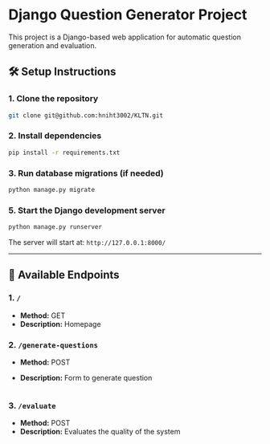 # Django Question Generator Project

This project is a Django-based web application for automatic question generation and evaluation.

## 🛠️ Setup Instructions

### 1. Clone the repository

```bash
git clone git@github.com:hniht3002/KLTN.git
```

### 2. Install dependencies

```bash
pip install -r requirements.txt
```

### 3. Run database migrations (if needed)

```bash
python manage.py migrate
```

### 5. Start the Django development server

```bash
python manage.py runserver
```

The server will start at: `http://127.0.0.1:8000/`

---

## 📌 Available Endpoints

### 1. `/`
- **Method:** GET  
- **Description:** Homepage

### 2. `/generate-questions`
- **Method:** POST  
- **Description:** Form to generate question 

  ```

### 3. `/evaluate`
- **Method:** POST  
- **Description:** Evaluates the quality of the system
